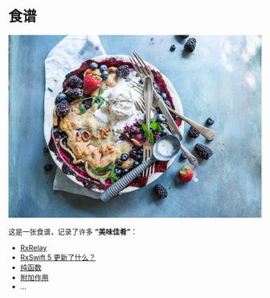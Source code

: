 # 食谱

![](../.gitbook/assets/Recipes.jpg)

这是一张食谱，记录了许多 **“美味佳肴”**：

* [RxRelay](rxrelay.md)
* [RxSwift 5 更新了什么？](whats_new_in_rxswift_5.md)
* [纯函数](pure_function.md)
* [附加作用](side_effects.md)
* ...

